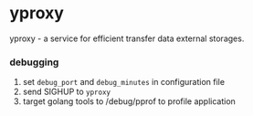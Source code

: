 # yproxy

yproxy - a service for efficient transfer data external storages.


### debugging

1. set `debug_port` and `debug_minutes` in configuration file
2. send SIGHUP to `yproxy`
3. target golang tools to /debug/pprof to profile application